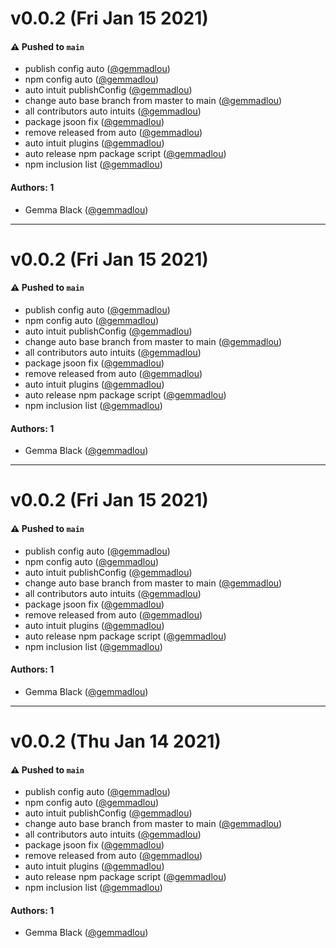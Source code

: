 # v0.0.2 (Fri Jan 15 2021)

#### ⚠️ Pushed to `main`

- publish config auto ([@gemmadlou](https://github.com/gemmadlou))
- npm config auto ([@gemmadlou](https://github.com/gemmadlou))
- auto intuit publishConfig ([@gemmadlou](https://github.com/gemmadlou))
- change auto base branch from master to main ([@gemmadlou](https://github.com/gemmadlou))
- all contributors auto intuits ([@gemmadlou](https://github.com/gemmadlou))
- package jsoon fix ([@gemmadlou](https://github.com/gemmadlou))
- remove released from auto ([@gemmadlou](https://github.com/gemmadlou))
- auto intuit plugins ([@gemmadlou](https://github.com/gemmadlou))
- auto release npm package script ([@gemmadlou](https://github.com/gemmadlou))
- npm inclusion list ([@gemmadlou](https://github.com/gemmadlou))

#### Authors: 1

- Gemma Black ([@gemmadlou](https://github.com/gemmadlou))

---

# v0.0.2 (Fri Jan 15 2021)

#### ⚠️ Pushed to `main`

- publish config auto ([@gemmadlou](https://github.com/gemmadlou))
- npm config auto ([@gemmadlou](https://github.com/gemmadlou))
- auto intuit publishConfig ([@gemmadlou](https://github.com/gemmadlou))
- change auto base branch from master to main ([@gemmadlou](https://github.com/gemmadlou))
- all contributors auto intuits ([@gemmadlou](https://github.com/gemmadlou))
- package jsoon fix ([@gemmadlou](https://github.com/gemmadlou))
- remove released from auto ([@gemmadlou](https://github.com/gemmadlou))
- auto intuit plugins ([@gemmadlou](https://github.com/gemmadlou))
- auto release npm package script ([@gemmadlou](https://github.com/gemmadlou))
- npm inclusion list ([@gemmadlou](https://github.com/gemmadlou))

#### Authors: 1

- Gemma Black ([@gemmadlou](https://github.com/gemmadlou))

---

# v0.0.2 (Fri Jan 15 2021)

#### ⚠️ Pushed to `main`

- publish config auto ([@gemmadlou](https://github.com/gemmadlou))
- npm config auto ([@gemmadlou](https://github.com/gemmadlou))
- auto intuit publishConfig ([@gemmadlou](https://github.com/gemmadlou))
- change auto base branch from master to main ([@gemmadlou](https://github.com/gemmadlou))
- all contributors auto intuits ([@gemmadlou](https://github.com/gemmadlou))
- package jsoon fix ([@gemmadlou](https://github.com/gemmadlou))
- remove released from auto ([@gemmadlou](https://github.com/gemmadlou))
- auto intuit plugins ([@gemmadlou](https://github.com/gemmadlou))
- auto release npm package script ([@gemmadlou](https://github.com/gemmadlou))
- npm inclusion list ([@gemmadlou](https://github.com/gemmadlou))

#### Authors: 1

- Gemma Black ([@gemmadlou](https://github.com/gemmadlou))

---

# v0.0.2 (Thu Jan 14 2021)

#### ⚠️ Pushed to `main`

- publish config auto ([@gemmadlou](https://github.com/gemmadlou))
- npm config auto ([@gemmadlou](https://github.com/gemmadlou))
- auto intuit publishConfig ([@gemmadlou](https://github.com/gemmadlou))
- change auto base branch from master to main ([@gemmadlou](https://github.com/gemmadlou))
- all contributors auto intuits ([@gemmadlou](https://github.com/gemmadlou))
- package jsoon fix ([@gemmadlou](https://github.com/gemmadlou))
- remove released from auto ([@gemmadlou](https://github.com/gemmadlou))
- auto intuit plugins ([@gemmadlou](https://github.com/gemmadlou))
- auto release npm package script ([@gemmadlou](https://github.com/gemmadlou))
- npm inclusion list ([@gemmadlou](https://github.com/gemmadlou))

#### Authors: 1

- Gemma Black ([@gemmadlou](https://github.com/gemmadlou))